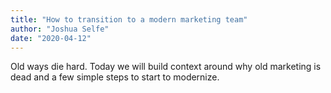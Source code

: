 ```yaml
---
title: "How to transition to a modern marketing team"
author: "Joshua Selfe"
date: "2020-04-12"
---
```


Old ways die hard. Today we will build context around why old marketing is dead and a few simple steps to start to modernize.

